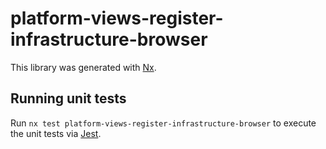 # platform-views-register-infrastructure-browser

This library was generated with [Nx](https://nx.dev).

## Running unit tests

Run `nx test platform-views-register-infrastructure-browser` to execute the unit tests via [Jest](https://jestjs.io).
